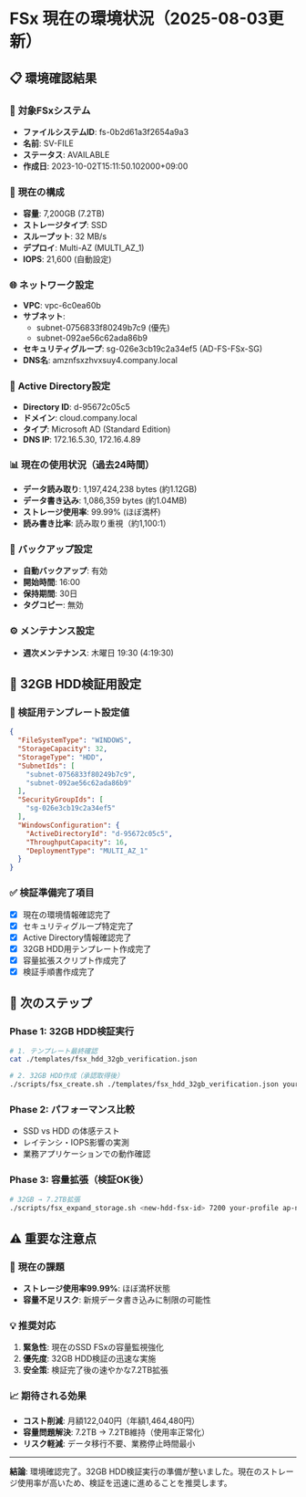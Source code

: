 # FSx 現在の環境状況（2025-08-03更新）

## 📋 **環境確認結果**

### 🎯 **対象FSxシステム**
- **ファイルシステムID**: fs-0b2d61a3f2654a9a3
- **名前**: SV-FILE
- **ステータス**: AVAILABLE
- **作成日**: 2023-10-02T15:11:50.102000+09:00

### 💾 **現在の構成**
- **容量**: 7,200GB (7.2TB)
- **ストレージタイプ**: SSD
- **スループット**: 32 MB/s
- **デプロイ**: Multi-AZ (MULTI_AZ_1)
- **IOPS**: 21,600 (自動設定)

### 🌐 **ネットワーク設定**
- **VPC**: vpc-6c0ea60b
- **サブネット**: 
  - subnet-0756833f80249b7c9 (優先)
  - subnet-092ae56c62ada86b9
- **セキュリティグループ**: sg-026e3cb19c2a34ef5 (AD-FS-FSx-SG)
- **DNS名**: amznfsxzhvxsuy4.company.local

### 🔐 **Active Directory設定**
- **Directory ID**: d-95672c05c5
- **ドメイン**: cloud.company.local
- **タイプ**: Microsoft AD (Standard Edition)
- **DNS IP**: 172.16.5.30, 172.16.4.89

### 📊 **現在の使用状況（過去24時間）**
- **データ読み取り**: 1,197,424,238 bytes (約1.12GB)
- **データ書き込み**: 1,086,359 bytes (約1.04MB)
- **ストレージ使用率**: 99.99% (ほぼ満杯)
- **読み書き比率**: 読み取り重視（約1,100:1）

### 🔧 **バックアップ設定**
- **自動バックアップ**: 有効
- **開始時間**: 16:00
- **保持期間**: 30日
- **タグコピー**: 無効

### ⚙️ **メンテナンス設定**
- **週次メンテナンス**: 木曜日 19:30 (4:19:30)

## 🎯 **32GB HDD検証用設定**

### 📝 **検証用テンプレート設定値**
```json
{
  "FileSystemType": "WINDOWS",
  "StorageCapacity": 32,
  "StorageType": "HDD",
  "SubnetIds": [
    "subnet-0756833f80249b7c9",
    "subnet-092ae56c62ada86b9"
  ],
  "SecurityGroupIds": [
    "sg-026e3cb19c2a34ef5"
  ],
  "WindowsConfiguration": {
    "ActiveDirectoryId": "d-95672c05c5",
    "ThroughputCapacity": 16,
    "DeploymentType": "MULTI_AZ_1"
  }
}
```

### ✅ **検証準備完了項目**
- [x] 現在の環境情報確認完了
- [x] セキュリティグループ特定完了
- [x] Active Directory情報確認完了
- [x] 32GB HDD用テンプレート作成完了
- [x] 容量拡張スクリプト作成完了
- [x] 検証手順書作成完了

## 🚀 **次のステップ**

### Phase 1: 32GB HDD検証実行
```bash
# 1. テンプレート最終確認
cat ./templates/fsx_hdd_32gb_verification.json

# 2. 32GB HDD作成（承認取得後）
./scripts/fsx_create.sh ./templates/fsx_hdd_32gb_verification.json your-profile ap-northeast-1
```

### Phase 2: パフォーマンス比較
- SSD vs HDD の体感テスト
- レイテンシ・IOPS影響の実測
- 業務アプリケーションでの動作確認

### Phase 3: 容量拡張（検証OK後）
```bash
# 32GB → 7.2TB拡張
./scripts/fsx_expand_storage.sh <new-hdd-fsx-id> 7200 your-profile ap-northeast-1
```

## ⚠️ **重要な注意点**

### 🔴 **現在の課題**
- **ストレージ使用率99.99%**: ほぼ満杯状態
- **容量不足リスク**: 新規データ書き込みに制限の可能性

### 💡 **推奨対応**
1. **緊急性**: 現在のSSD FSxの容量監視強化
2. **優先度**: 32GB HDD検証の迅速な実施
3. **安全策**: 検証完了後の速やかな7.2TB拡張

### 📈 **期待される効果**
- **コスト削減**: 月額122,040円（年額1,464,480円）
- **容量問題解決**: 7.2TB → 7.2TB維持（使用率正常化）
- **リスク軽減**: データ移行不要、業務停止時間最小

---
**結論**: 環境確認完了。32GB HDD検証実行の準備が整いました。現在のストレージ使用率が高いため、検証を迅速に進めることを推奨します。
